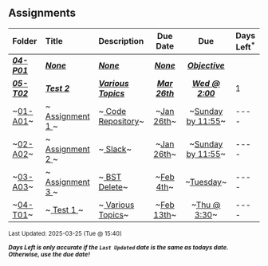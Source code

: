 ## Assignments

| Folder | Title | Description | Due Date | Due | Days Left<sup>*</sup> |
|:------|:------|:------|:-----:|:-----:|-----|
| ***<a href="https://github.com/rugbyprof/5243-Algorithms/tree/master/Assignments/04-P01">04-P01</a>*** | ***<a href="https://github.com/rugbyprof/5243-Algorithms/tree/master/Assignments/04-P01">None</a>*** | ***<a href="https://github.com/rugbyprof/5243-Algorithms/tree/master/Assignments/04-P01">None</a>*** | ***<a href="https://github.com/rugbyprof/5243-Algorithms/tree/master/Assignments/04-P01">None</a>*** | ***<a href="https://github.com/rugbyprof/5243-Algorithms/tree/master/Assignments/04-P01"> **Objective**</a>*** |  |
| ***<a href="https://github.com/rugbyprof/5243-Algorithms/tree/master/Assignments/05-T02">05-T02</a>*** | ***<a href="https://github.com/rugbyprof/5243-Algorithms/tree/master/Assignments/05-T02"> Test 2 </a>*** | ***<a href="https://github.com/rugbyprof/5243-Algorithms/tree/master/Assignments/05-T02"> Various Topics</a>*** | ***<a href="https://github.com/rugbyprof/5243-Algorithms/tree/master/Assignments/05-T02">Mar 26th</a>*** | ***<a href="https://github.com/rugbyprof/5243-Algorithms/tree/master/Assignments/05-T02">Wed @ 2:00</a>*** | 1 |
| ~<a href="https://github.com/rugbyprof/5243-Algorithms/tree/master/Assignments/01-A01">01-A01</a>~ | ~<a href="https://github.com/rugbyprof/5243-Algorithms/tree/master/Assignments/01-A01"> Assignment 1 </a>~ | ~<a href="https://github.com/rugbyprof/5243-Algorithms/tree/master/Assignments/01-A01"> Code Repository</a>~ | ~<a href="https://github.com/rugbyprof/5243-Algorithms/tree/master/Assignments/01-A01">Jan 26th</a>~ | ~<a href="https://github.com/rugbyprof/5243-Algorithms/tree/master/Assignments/01-A01">Sunday by 11:55</a>~ | ---- |
| ~<a href="https://github.com/rugbyprof/5243-Algorithms/tree/master/Assignments/02-A02">02-A02</a>~ | ~<a href="https://github.com/rugbyprof/5243-Algorithms/tree/master/Assignments/02-A02"> Assignment 2 </a>~ | ~<a href="https://github.com/rugbyprof/5243-Algorithms/tree/master/Assignments/02-A02"> Slack</a>~ | ~<a href="https://github.com/rugbyprof/5243-Algorithms/tree/master/Assignments/02-A02">Jan 26th</a>~ | ~<a href="https://github.com/rugbyprof/5243-Algorithms/tree/master/Assignments/02-A02">Sunday by 11:55</a>~ | ---- |
| ~<a href="https://github.com/rugbyprof/5243-Algorithms/tree/master/Assignments/03-A03">03-A03</a>~ | ~<a href="https://github.com/rugbyprof/5243-Algorithms/tree/master/Assignments/03-A03"> Assignment 3 </a>~ | ~<a href="https://github.com/rugbyprof/5243-Algorithms/tree/master/Assignments/03-A03"> BST Delete</a>~ | ~<a href="https://github.com/rugbyprof/5243-Algorithms/tree/master/Assignments/03-A03">Feb 4th</a>~ | ~<a href="https://github.com/rugbyprof/5243-Algorithms/tree/master/Assignments/03-A03">Tuesday</a>~ | ---- |
| ~<a href="https://github.com/rugbyprof/5243-Algorithms/tree/master/Assignments/04-T01">04-T01</a>~ | ~<a href="https://github.com/rugbyprof/5243-Algorithms/tree/master/Assignments/04-T01"> Test 1 </a>~ | ~<a href="https://github.com/rugbyprof/5243-Algorithms/tree/master/Assignments/04-T01"> Various Topics</a>~ | ~<a href="https://github.com/rugbyprof/5243-Algorithms/tree/master/Assignments/04-T01">Feb 13th</a>~ | ~<a href="https://github.com/rugbyprof/5243-Algorithms/tree/master/Assignments/04-T01">Thu @ 3:30</a>~ | ---- |

<sup>Last Updated: 2025-03-25 (Tue @ 15:40)</sup> 

<sup>***Days Left is only accurate if the `Last Updated` date is the same as todays date. Otherwise, use the due date!***</sup> 